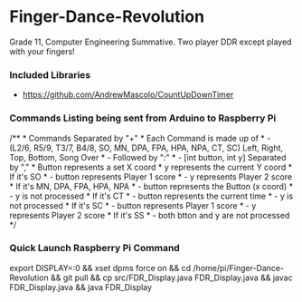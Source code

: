 # Finger-Dance-Revolution
Grade 11, Computer Engineering Summative. Two player DDR except played with your fingers!

### Included Libraries
- https://github.com/AndrewMascolo/CountUpDownTimer

### Commands Listing being sent from Arduino to Raspberry Pi
   /**
	 * Commands Separated by "+"
	 * 	Each Command is made up of
	 * 		- (L2/6, R5/9, T3/7, B4/8, SO, MN, DPA, FPA, HPA, NPA, CT, SC) Left, Right, Top, Bottom, Song Over
	 * 		- Followed by ":" 
	 * 		- [int button, int y] Separated by ","
	 * 			Button represents a set X coord
	 * 			y represents the current Y coord
	 * 			If it's SO
	 * 				- button represents Player 1 score
	 * 				- y represents Player 2 score
	 * 			If it's MN, DPA, FPA, HPA, NPA
	 * 				- button represents the Button (x coord)
	 * 				- y is not processed
	 * 			If it's CT
	 * 				- button represents the current time
	 * 				- y is not processed
     *          If it's SC
     *              - button represents Player 1 score
     *              - y represents Player 2 score
     *          If it's SS
     *              - both btton and y are not processed
	 */
	 
### Quick Launch Raspberry Pi Command
export DISPLAY=:0 && xset dpms force on && cd /home/pi/Finger-Dance-Revolution && git pull && cp src/FDR_Display.java FDR_Display.java && javac FDR_Display.java && java FDR_Display

